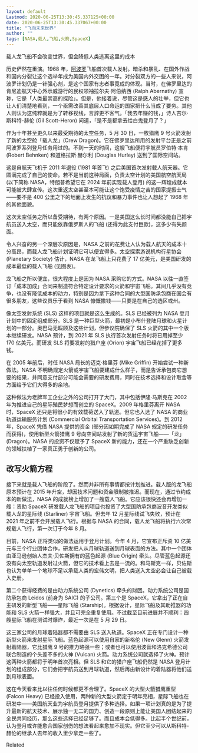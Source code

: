 ```yaml
---
layout: default
Lastmod: 2020-06-25T13:30:45.337125+00:00
date: 2020-06-25T13:30:45.337067+00:00
title: "飞向未来世界"
author: ""
tags: [NASA,载人,飞船,火箭,SpaceX]
---
```


载人龙飞船不会改变世界，但会降低人类逃离这里的成本

历史俨然在重演。1968 年，[阿波罗](https://nei.st/medium/lifeweek/from-the-earth-to-the-moon-1969)飞船首次载人发射。暗杀和暴乱、在国外作战和国内分裂让这个选举年成为美国内外交困的一年。对分裂双方的一些人来说，阿波罗计划仍是一针强心剂，是这个国家有志者事竟成的体现。当时，在佛罗里达的肯尼迪航天中心外示威游行的民权领袖拉尔夫·阿伯纳西 (Ralph Abernathy) 宣称，它是「人类最崇高的探险」。但是，他接着说，尽管这是感人的壮举，但它也让人们清楚地看到，一个亟需改善其底层人口命运的国家把什么当成了要务。其他人则认为这纯粹就是为了转移视线，言辞更不客气。「我去年赚的钱，」诗人吉尔·斯科特-赫伦 (Gil Scott-Heron) 问道，「是不是都拿去给白鬼登月了？」

作为十年甚至更久以来最受期待的太空任务，5 月 30 日，一枚猎鹰 9 号火箭发射了新的太空舱「载人龙」(Crew Dragon)。它在佛罗里达所用的发射平台正是之前阿波罗系列登月任务用过的。不到一天的时间，这艘飞船便将宇航员罗伯特·本肯 (Robert Behnken) 和道格拉斯·赫尔利 (Douglas Hurley) 送到了国际空间站。

这是自航天飞机于 2011 年退役 (1981 年首飞) 之后美国首次发射载人航天器。它圆满完成了自己的使命。若不是当前这种局面，负责太空计划的美国航空航天局 (以下简称 NASA，特朗普希望它在 2024 年前实现载人登月) 的这一辉煌成就本可能被大肆宣传。这次重返太空甚至本可能让这个饱受疫情之苦的国家提振士气——要不是 400 公里之下的地面上发生的抗议和暴力事件也让人想起了 1968 年的其他面貌。

这次太空任务之所以备受期待，有两个原因。一是美国这么长时间都没能自己把宇航员送入太空，而只能依靠俄罗斯人的飞船 (还得为此支付巨款)，这多少有失颜面。

令人兴奋的另一个深层次原因是，NASA 之前的花费让人认为载人航天的成本十分高昂，而载人龙飞船计划证明它可以便宜得多。太空探索游说机构行星协会 (Planetary Society) 估计，NASA 在龙飞船上只花费了 17 亿美元，是美国研发的成本最低的载人飞船 (见图表)。

龙飞船之所以便宜，很大程度上是因为 NASA 采购它的方式。NASA 以往一直签订「成本加成」合同来制造符合特定设计要求的火箭和宇宙飞船。其间几乎没有竞争，也没有降低成本的动力，特别是因为拿下这种合同的大型国防承包商在国会有很多朋友，这些议员乐于看到 NASA 慷慨撒钱——只要是在自己的选区或州。

像太空发射系统 (SLS) 这样的项目就是这么生成的。SLS 已经被列为 NASA 登月计划中的固定组成部分。SLS 是一种巨型火箭，最初是小布什登陆月球和火星计划的一部分。奥巴马无暇顾及这些计划，但参议院确保了 SLS 火箭的其中一个版本继续研发。NASA 预计，到 2021 年 SLS 执行首次发射任务时将已用掉至少 170 亿美元。而研发 SLS 将要发射的猎户座 (Orion) 宇宙飞船已经花掉了更多钱。

在 2005 年前后，时任 NASA 局长的迈克·格里芬 (Mike Griffin) 开始尝试一种新做法。NASA 不明确规定火箭或宇宙飞船要建成什么样子，而是告诉承包商它想要的结果，并同意支付部分可能会需要的研发费用，同时在技术选择和设计取舍等方面给予它们大得多的余地。

这种做法为老牌军工企业之外的公司打开了大门，其中包括伊隆·马斯克在 2002 年为推进自己的星际殖民梦想而创立的 SpaceX。2009 年格里芬离开 NASA 时，SpaceX 还只是将很小的有效载荷送入了轨道。但它也入选了 NASA 的商业轨道运输服务计划 (Commercial Orbital Transportation Services)。到 2012 年，SpaceX 凭借 NASA 提供的资金 (部分因如期完成了 NASA 规定的研发任务而获得)，使用新型火箭猎鹰 9 号向空间站发射了新的货运宇宙飞船——「龙」(Dragon)。NASA 的投资不仅赋予了 SpaceX 新的能力，还在一个严重缺乏创新的领域扶植了一家真正勇于创新的公司。

改写火箭方程
------

接下来就是载人飞船的阶段了。然而并非所有事情都按计划推进。载人版的龙飞船原本预计在 2015 年升空，却因技术问题和资金限制被推迟。而现在，通过节约成本的新做法，NASA 的成就榜上增加了一艘载人飞船。它应该很快还会再增加一艘：资助 SpaceX 研发载人龙飞船的项目也投资了大型国防承包商波音开发类似载人龙的星际线 (Starliner) 宇宙飞船。但去年 12 月星际线试飞失败，预计在 2021 年之前不会开展载人飞行。根据与 NASA 的合同，载人龙飞船将执行六次常规载人飞行，第一次订于今年 8 月。

目前，NASA 正将类似的做法运用于登月计划。今年 4 月，它宣布正斥资 10 亿美元与三个行业团体合作，研发把人从月球轨道送到月球表面的方法。其中一个团体由亚马逊创始人杰夫·贝佐斯拥有的蓝色起源 (Blue Origin) 牵头。尽管蓝色起源还没有向太空轨道发射过火箭，但它的技术看上去是一流的。和马斯克一样，贝佐斯也认为单单一个地球不足以承载人类的宏伟文明，把人类送入太空必会让自己被载入史册。

第二个获得经费的是由动力系统公司 (Dynetics) 牵头的财团。动力系统公司是国防承包商 Leidos (前身为 SAIC) 的子公司。第三个是 SpaceX，它拿出了正在自主研发的新型飞船——星际飞船 (Starship)。根据设计，星际飞船及其助推器的功能和 SLS 火箭一样强大，并且可完全重复使用。不过截至目前进展并不顺利：四艘星际飞船在测试时爆炸，最近一次是在 5 月 29 日。

这三家公司的月球着陆器都不需要由 SLS 送入轨道。SpaceX 正在专门设计一种新型火箭来发射星际飞船。蓝色起源可以使用自家的新格伦 (New Glenn) 火箭发射着陆器，它比猎鹰 9 号的推力略强一些；或者也可以使用波音和洛克希德公司联合制造的个头差不多的火神 (Vulcan) 火箭。动力系统公司就选择了火神。预计这两种火箭都将于明年首次亮相。但 SLS 和它的猎户座飞船仍然是 NASA 登月计划的组成部分，它们会把宇航员送到月球轨道，然后再由新设计的着陆器将他们送到月球表面。

这在今天看来比以往任何时候都更不合理了。SpaceX 的大型火箭猎鹰重型 (Falcon Heavy) 已经投入使用，两种新的大型火箭定于明年亮相，星际飞船也在研发中——美国航天业为宇航员登月提供了多种选择。如果一项计划真的是为了提升最新的航天技术、展示独一无二的国力、创造一段原则上能让美国人团结起来的全民共同经历，那么这些选择已经足够了。而且成本会低得多。比起半个世纪前，认为登月或许能愈合国家创伤的想法看起来愈加不现实。但它至少可以从斯科特-赫伦的继承人去年的收入里少拿走一些了。

Related

